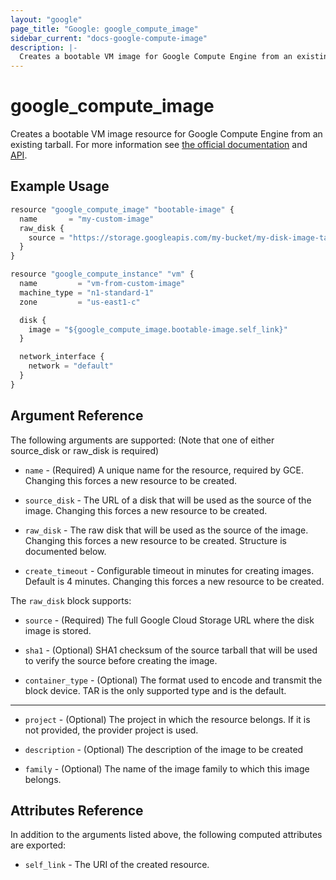 ```yaml
---
layout: "google"
page_title: "Google: google_compute_image"
sidebar_current: "docs-google-compute-image"
description: |-
  Creates a bootable VM image for Google Compute Engine from an existing tarball.
---
```


# google\_compute\_image

Creates a bootable VM image resource for Google Compute Engine from an existing
tarball. For more information see [the official documentation](https://cloud.google.com/compute/docs/images) and
[API](https://cloud.google.com/compute/docs/reference/latest/images).


## Example Usage

```js
resource "google_compute_image" "bootable-image" {
  name       = "my-custom-image"
  raw_disk {
    source = "https://storage.googleapis.com/my-bucket/my-disk-image-tarball.tar.gz"
  }
}

resource "google_compute_instance" "vm" {
  name         = "vm-from-custom-image"
  machine_type = "n1-standard-1"
  zone         = "us-east1-c"

  disk {
    image = "${google_compute_image.bootable-image.self_link}"
  }

  network_interface {
	network = "default"
  }
}
```

## Argument Reference

The following arguments are supported: (Note that one of either source_disk or
  raw_disk is required)

* `name` - (Required) A unique name for the resource, required by GCE.
    Changing this forces a new resource to be created.

* `source_disk` - The URL of a disk that will be used as the source of the
    image. Changing this forces a new resource to be created.

* `raw_disk` - The raw disk that will be used as the source of the image.
    Changing this forces a new resource to be created. Structure is documented
    below.

* `create_timeout` - Configurable timeout in minutes for creating images. Default is 4 minutes.
    Changing this forces a new resource to be created.

The `raw_disk` block supports:

* `source` - (Required) The full Google Cloud Storage URL where the disk
    image is stored.

* `sha1` - (Optional) SHA1 checksum of the source tarball that will be used
    to verify the source before creating the image.

* `container_type` - (Optional) The format used to encode and transmit the
    block device. TAR is the only supported type and is the default.

- - -

* `project` - (Optional) The project in which the resource belongs. If it
    is not provided, the provider project is used.

* `description` - (Optional) The description of the image to be created

* `family` - (Optional) The name of the image family to which this image belongs.

## Attributes Reference

In addition to the arguments listed above, the following computed attributes are
exported:

* `self_link` - The URI of the created resource.
